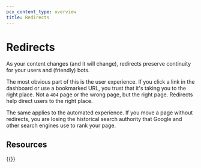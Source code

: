 ```yaml
---
pcx_content_type: overview
title: Redirects
---
```


# Redirects

As your content changes (and it will change), redirects preserve continuity for your users and (friendly) bots.

The most obvious part of this is the user experience. If you click a link in the dashboard or use a bookmarked URL, you trust that it's taking you to the right place. Not a `404` page or the wrong page, but the right page. Redirects help direct users to the right place.

The same applies to the automated experience. If you move a page without redirects, you are losing the historical search authority that Google and other search engines use to rank your page.

## Resources

{{<directory-listing>}}
